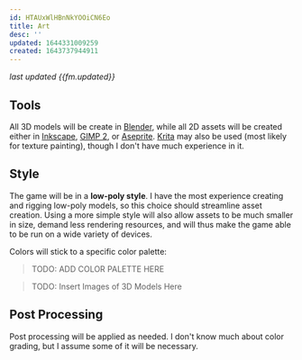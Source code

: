 ```yaml
---
id: HTAUxWlHBnNkYOOiCN6Eo
title: Art
desc: ''
updated: 1644331009259
created: 1643737944911
---
```

*last updated {{fm.updated}}*

## Tools
All 3D models will be create in [Blender](https://www.blender.org/), while all 2D assets will be created either in [Inkscape](https://inkscape.org/), [GIMP 2](https://www.gimp.org/), or [Aseprite](https://www.aseprite.org/). [Krita](https://krita.org/en/) may also be used (most likely for texture painting), though I don't have much experience in it.

## Style
The game will be in a **low-poly style**. I have the most experience creating and rigging low-poly models, so this choice should streamline asset creation. Using a more simple style will also allow assets to be much smaller in size, demand less rendering resources, and will thus make the game able to be run on a wide variety of devices. 

Colors will stick to a specific color palette:

>TODO: ADD COLOR PALETTE HERE

>TODO: Insert Images of 3D Models Here

## Post Processing
Post processing will be applied as needed. I don't know much about color grading, but I assume some of it will be necessary.
